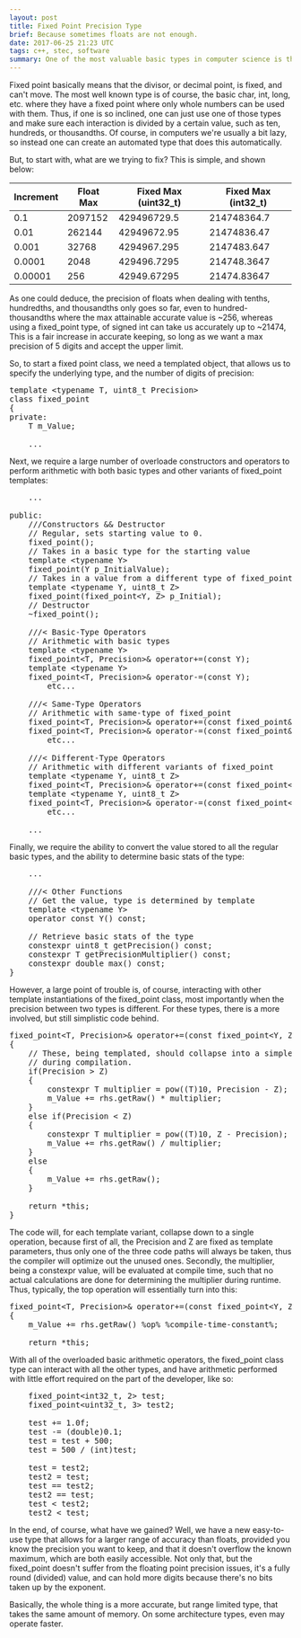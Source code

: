 ```yaml
---
layout: post
title: Fixed Point Precision Type
brief: Because sometimes floats are not enough.
date: 2017-06-25 21:23 UTC
tags: c++, stec, software
summary: One of the most valuable basic types in computer science is the floating point type. The float is that allows for a massive range of storable values, at the cost of some precision after the value becomes large enough, due to the fact that floats can only store ~7.2 decimal digits. Thus, if we wish to keep a certain fixed amount or precision, we need to either put coded limits around the use of particular floats, or just create our own fixed point type.
---
```


Fixed point basically means that the divisor, or decimal point, is fixed, and can't move. The most well known type is of course, the basic char, int, long, etc. where they have a fixed point where only whole numbers can be used with them. Thus, if one is so inclined, one can just use one of those types and make sure each interaction is divided by a certain value, such as ten, hundreds, or thousandths. Of course, in computers we're usually a bit lazy, so instead one can create an automated type that does this automatically.

But, to start with, what are we trying to fix? This is simple, and shown below:

| Increment | Float Max | Fixed Max (uint32_t) | Fixed Max (int32_t) |
| --------- | --------- | -------------------- | ------------------- |
| 0.1       | 2097152   | 429496729.5          | 214748364.7         |
| 0.01      | 262144    | 42949672.95          | 21474836.47         |
| 0.001     | 32768     | 4294967.295          | 2147483.647         |
| 0.0001    | 2048      | 429496.7295          | 214748.3647         |
| 0.00001   | 256       | 42949.67295          | 21474.83647         |

As one could deduce, the precision of floats when dealing with tenths, hundredths, and thousandths only goes so far, even to hundred-thousandths where the max attainable accurate value is ~256, whereas using a fixed_point type, of signed int can take us accurately up to ~21474, This is a fair increase in accurate keeping, so long as we want a max precision of 5 digits and accept the upper limit.

So, to start a fixed point class, we need a templated object, that allows us to specify the underlying type, and the number of digits of precision:

<pre class="prettyprint">
template &lt;typename T, uint8_t Precision>
class fixed_point
{
private:
    T m_Value;
    
    ...
</pre>

Next, we require a large number of overloade constructors and operators to perform arithmetic with both basic types and other variants of fixed_point templates:

<pre class="prettyprint">
    ...
    
public:
    ///Constructors && Destructor
    // Regular, sets starting value to 0.
    fixed_point();
    // Takes in a basic type for the starting value
    template &lt;typename Y>
    fixed_point(Y p_InitialValue);
    // Takes in a value from a different type of fixed_point
    template &lt;typename Y, uint8_t Z>
    fixed_point(fixed_point&lt;Y, Z> p_Initial);
    // Destructor
    ~fixed_point();
    
    ///&lt; Basic-Type Operators
    // Arithmetic with basic types
    template &lt;typename Y>
    fixed_point&lt;T, Precision>& operator+=(const Y);
    template &lt;typename Y>
    fixed_point&lt;T, Precision>& operator-=(const Y);
        etc...

    ///&lt; Same-Type Operators
    // Arithmetic with same-type of fixed_point
    fixed_point&lt;T, Precision>& operator+=(const fixed_point&);
    fixed_point&lt;T, Precision>& operator-=(const fixed_point&);
        etc...

    ///&lt; Different-Type Operators
    // Arithmetic with different variants of fixed_point
    template &lt;typename Y, uint8_t Z>
    fixed_point&lt;T, Precision>& operator+=(const fixed_point&lt;Y, Z>&);
    template &lt;typename Y, uint8_t Z>
    fixed_point&lt;T, Precision>& operator-=(const fixed_point&lt;Y, Z>&);
        etc...
    
    ...
</pre>

Finally, we require the ability to convert the value stored to all the regular basic types, and the ability to determine basic stats of the type:


<pre class="prettyprint">
    ...

    ///&lt; Other Functions
    // Get the value, type is determined by template
    template &lt;typename Y>
    operator const Y() const;

    // Retrieve basic stats of the type
    constexpr uint8_t getPrecision() const;
    constexpr T getPrecisionMultiplier() const;
    constexpr double max() const;
}
</pre>

However, a large point of trouble is, of course, interacting with other template instantiations of the fixed_point class, most importantly when the precision between two types is different. For these types, there is a more involved, but still simplistic code behind.


<pre class="prettyprint">
fixed_point&lt;T, Precision>& operator+=(const fixed_point&lt;Y, Z>& rhs)
{
    // These, being templated, should collapse into a simple one-line function
    // during compilation.
    if(Precision > Z)
    {
        constexpr T multiplier = pow((T)10, Precision - Z);
        m_Value += rhs.getRaw() * multiplier;
    }
    else if(Precision &lt; Z)
    {
        constexpr T multiplier = pow((T)10, Z - Precision);
        m_Value += rhs.getRaw() / multiplier;
    }
    else
    {
        m_Value += rhs.getRaw();
    }

    return *this;
}
</pre>

The code will, for each template variant, collapse down to a single operation, because first of all, the Precision and Z are fixed as template parameters, thus only one of the three code paths will always be taken, thus the compiler will optimize out the unused ones. Secondly, the multiplier, being a constexpr value, will be evaluated at compile time, such that no actual calculations are done for determining the multiplier during runtime. Thus, typically, the top operation will essentially turn into this:

<pre class="prettyprint">
fixed_point&lt;T, Precision>& operator+=(const fixed_point&lt;Y, Z>& rhs)
{
    m_Value += rhs.getRaw() %op% %compile-time-constant%;
    
    return *this;
</pre>

With all of the overloaded basic arithmetic operators, the fixed_point class type can interact with all the other types, and have arithmetic performed with little effort required on the part of the developer, like so:

<pre class="prettyprint">
    fixed_point&lt;int32_t, 2> test;
    fixed_point&lt;uint32_t, 3> test2;

    test += 1.0f;
    test -= (double)0.1;
    test = test + 500;
    test = 500 / (int)test;

    test = test2;
    test2 = test;
    test == test2;
    test2 == test;
    test &lt; test2;
    test2 &lt; test;
</pre>

In the end, of course, what have we gained? Well, we have a new easy-to-use type that allows for a larger range of accuracy than floats, provided you know the precision you want to keep, and that it doesn't overflow the known maximum, which are both easily accessible. Not only that, but the fixed_point doesn't suffer from the floating point precision issues, it's a fully round (divided) value, and can hold more digits because there's no bits taken up by the exponent.

Basically, the whole thing is a more accurate, but range limited type, that takes the same amount of memory. On some architecture types, even may operate faster.